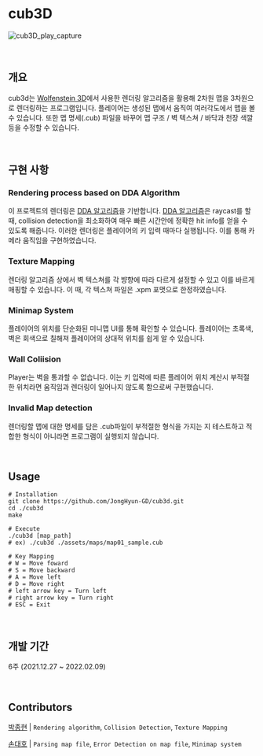 # cub3D
![cub3D_play_capture](https://user-images.githubusercontent.com/58730856/153344101-c8049cbb-9886-4c0b-b615-a9a1ee6c4e02.gif)

<br>

## 개요
cub3d는 [Wolfenstein 3D](http://users.atw.hu/wolf3d/)에서 사용한 렌더링 알고리즘을 활용해 2차원 맵을 3차원으로 렌더링하는 프로그램입니다. 플레이어는 생성된 맵에서 움직여 여러각도에서 맵을 볼 수 있습니다. 또한 맵 명세(.cub) 파일을 바꾸어 맵 구조 / 벽 텍스쳐 / 바닥과 천장 색깔 등을 수정할 수 있습니다.

<br>

## 구현 사항
### Rendering process based on DDA Algorithm
이 프로젝트의 렌더링은 [DDA 알고리즘](https://en.wikipedia.org/wiki/Digital_differential_analyzer_(graphics_algorithm))을 기반합니다. [DDA 알고리즘](https://en.wikipedia.org/wiki/Digital_differential_analyzer_(graphics_algorithm))은 raycast를 할 때, collision detection을 최소화하여 매우 빠른 시간안에 정확한 hit info를 얻을 수 있도록 해줍니다. 이러한 렌더링은 플레이어의 키 입력 때마다 실행됩니다. 이를 통해 카메라 움직임을 구현하였습니다.

### Texture Mapping
렌더링 알고리즘 상에서 벽 텍스쳐를 각 뱡향에 따라 다르게 설정할 수 있고 이를 바르게 매핑할 수 있습니다. 이 때, 각 텍스쳐 파일은 .xpm 포맷으로 한정하였습니다.

### Minimap System
플레이어의 위치를 단순화된 미니맵 UI를 통해 확인할 수 있습니다. 플레이어는 초록색, 벽은 회색으로 칠해져 플레이어의 상대적 위치를 쉽게 알 수 있습니다.

### Wall Coliision
Player는 벽을 통과할 수 없습니다. 이는 키 입력에 따른 플레이어 위치 계산시 부적절한 위치라면 움직임과 렌더링이 일어나지 않도록 함으로써 구현했습니다.

### Invalid Map detection
렌더링할 맵에 대한 명세를 담은 .cub파일이 부적절한 형식을 가지는 지 테스트하고 적합한 형식이 아니라면 프로그램이 실행되지 않습니다.

<br>

## Usage
```shell
# Installation
git clone https://github.com/JongHyun-GD/cub3d.git
cd ./cub3d
make

# Execute
./cub3d [map_path]
# ex) ./cub3d ./assets/maps/map01_sample.cub

# Key Mapping
# W = Move foward
# S = Move backward
# A = Move left
# D = Move right
# left arrow key = Turn left
# right arrow key = Turn right
# ESC = Exit
```

<br>

## 개발 기간
6주 (2021.12.27 ~ 2022.02.09)

<br>

## Contributors
[박종현](https://github.com/JongHyun-GD) | `Rendering algorithm`, `Collision Detection`, `Texture Mapping`

[손대호](https://github.com/sondho) | `Parsing map file`, `Error Detection on map file`, `Minimap system`
